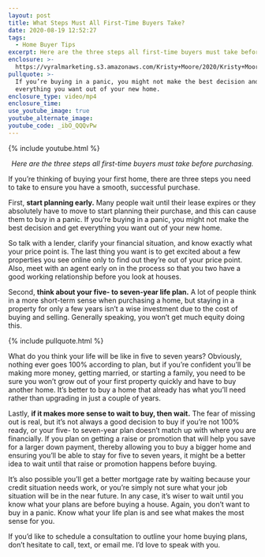 ```yaml
---
layout: post
title: What Steps Must All First-Time Buyers Take?
date: 2020-08-19 12:52:27
tags:
  - Home Buyer Tips
excerpt: Here are the three steps all first-time buyers must take before purchasing.
enclosure: >-
  https://vyralmarketing.s3.amazonaws.com/Kristy+Moore/2020/Kristy+Moore+Steps+for+Buying+Your+First+Home.mp4
pullquote: >-
  If you’re buying in a panic, you might not make the best decision and get
  everything you want out of your new home.
enclosure_type: video/mp4
enclosure_time:
use_youtube_image: true
youtube_alternate_image:
youtube_code: _ibO_QQQvPw
---
```


{% include youtube.html %}

<p style="text-align: center;"><em>Here are the three steps all first-time buyers must take before purchasing.</em></p>

If you’re thinking of buying your first home, there are three steps you need to take to ensure you have a smooth, successful purchase.&nbsp;

First, **start planning early.** Many people wait until their lease expires or they absolutely have to move to start planning their purchase, and this can cause them to buy in a panic. If you’re buying in a panic, you might not make the best decision and get everything you want out of your new home.&nbsp;

So talk with a lender, clarify your financial situation, and know exactly what your price point is. The last thing you want is to get excited about a few properties you see online only to find out they’re out of your price point. Also, meet with an agent early on in the process so that you two have a good working relationship before you look at houses.

Second, **think about your five- to seven-year life plan.** A lot of people think in a more short-term sense when purchasing a home, but staying in a property for only a few years isn’t a wise investment due to the cost of buying and selling. Generally speaking, you won’t get much equity doing this.

{% include pullquote.html %}

What do you think your life will be like in five to seven years? Obviously, nothing ever goes 100% according to plan, but if you’re confident you’ll be making more money, getting married, or starting a family, you need to be sure you won’t grow out of your first property quickly and have to buy another home. It’s better to buy a home that already has what you’ll need rather than upgrading in just a couple of years.&nbsp;

Lastly, **if it makes more sense to wait to buy, then wait.** The fear of missing out is real, but it’s not always a good decision to buy if you’re not 100% ready, or your five- to seven-year plan doesn’t match up with where you are financially. If you plan on getting a raise or promotion that will help you save for a larger down payment, thereby allowing you to buy a bigger home and ensuring you’ll be able to stay for five to seven years, it might be a better idea to wait until that raise or promotion happens before buying.&nbsp;

It’s also possible you’ll get a better mortgage rate by waiting because your credit situation needs work, or you’re simply not sure what your job situation will be in the near future. In any case, it’s wiser to wait until you know what your plans are before buying a house. Again, you don’t want to buy in a panic. Know what your life plan is and see what makes the most sense for you.&nbsp;

If you’d like to schedule a consultation to outline your home buying plans, don’t hesitate to call, text, or email me. I’d love to speak with you.